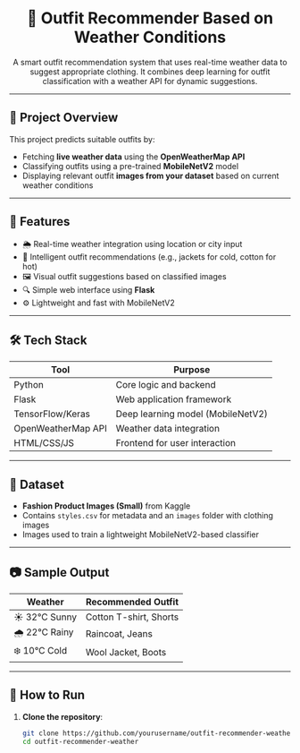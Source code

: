 <div align="center">

# 👗 Outfit Recommender Based on Weather Conditions

A smart outfit recommendation system that uses real-time weather data to suggest appropriate clothing. It combines deep learning for outfit classification with a weather API for dynamic suggestions.

</div>

---

## 🧠 Project Overview

This project predicts suitable outfits by:
- Fetching **live weather data** using the **OpenWeatherMap API**
- Classifying outfits using a pre-trained **MobileNetV2** model
- Displaying relevant outfit **images from your dataset** based on current weather conditions

---

## 🚀 Features

- 🌦️ Real-time weather integration using location or city input
- 👕 Intelligent outfit recommendations (e.g., jackets for cold, cotton for hot)
- 🖼️ Visual outfit suggestions based on classified images
- 🔍 Simple web interface using **Flask**
- ⚙️ Lightweight and fast with MobileNetV2

---

## 🛠️ Tech Stack

| Tool         | Purpose                         |
|--------------|----------------------------------|
| Python       | Core logic and backend          |
| Flask        | Web application framework       |
| TensorFlow/Keras | Deep learning model (MobileNetV2) |
| OpenWeatherMap API | Weather data integration  |
| HTML/CSS/JS  | Frontend for user interaction   |

---

## 📁 Dataset

- **Fashion Product Images (Small)** from Kaggle
- Contains `styles.csv` for metadata and an `images` folder with clothing images
- Images used to train a lightweight MobileNetV2-based classifier

---

## 📷 Sample Output

| Weather | Recommended Outfit |
|--------|---------------------|
| ☀️ 32°C Sunny | Cotton T-shirt, Shorts |
| 🌧️ 22°C Rainy | Raincoat, Jeans |
| ❄️ 10°C Cold | Wool Jacket, Boots |

---

## 🔧 How to Run

1. **Clone the repository**:
   ```bash
   git clone https://github.com/yourusername/outfit-recommender-weather.git
   cd outfit-recommender-weather

